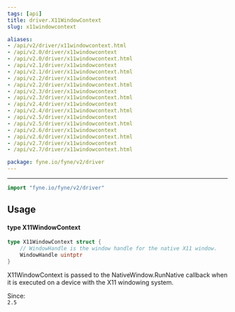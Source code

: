 ```yaml
---
tags: [api]
title: driver.X11WindowContext
slug: x11windowcontext

aliases:
- /api/v2/driver/x11windowcontext.html
- /api/v2.0/driver/x11windowcontext
- /api/v2.0/driver/x11windowcontext.html
- /api/v2.1/driver/x11windowcontext
- /api/v2.1/driver/x11windowcontext.html
- /api/v2.2/driver/x11windowcontext
- /api/v2.2/driver/x11windowcontext.html
- /api/v2.3/driver/x11windowcontext
- /api/v2.3/driver/x11windowcontext.html
- /api/v2.4/driver/x11windowcontext
- /api/v2.4/driver/x11windowcontext.html
- /api/v2.5/driver/x11windowcontext
- /api/v2.5/driver/x11windowcontext.html
- /api/v2.6/driver/x11windowcontext
- /api/v2.6/driver/x11windowcontext.html
- /api/v2.7/driver/x11windowcontext
- /api/v2.7/driver/x11windowcontext.html

package: fyne.io/fyne/v2/driver
---
```



---
```go
import "fyne.io/fyne/v2/driver"
```

## Usage

#### type X11WindowContext

```go
type X11WindowContext struct {
	// WindowHandle is the window handle for the native X11 window.
	WindowHandle uintptr
}
```

X11WindowContext is passed to the NativeWindow.RunNative callback when it is executed on a device with the X11 windowing system.


<div class="since">Since: <code>
2.5</code></div>
